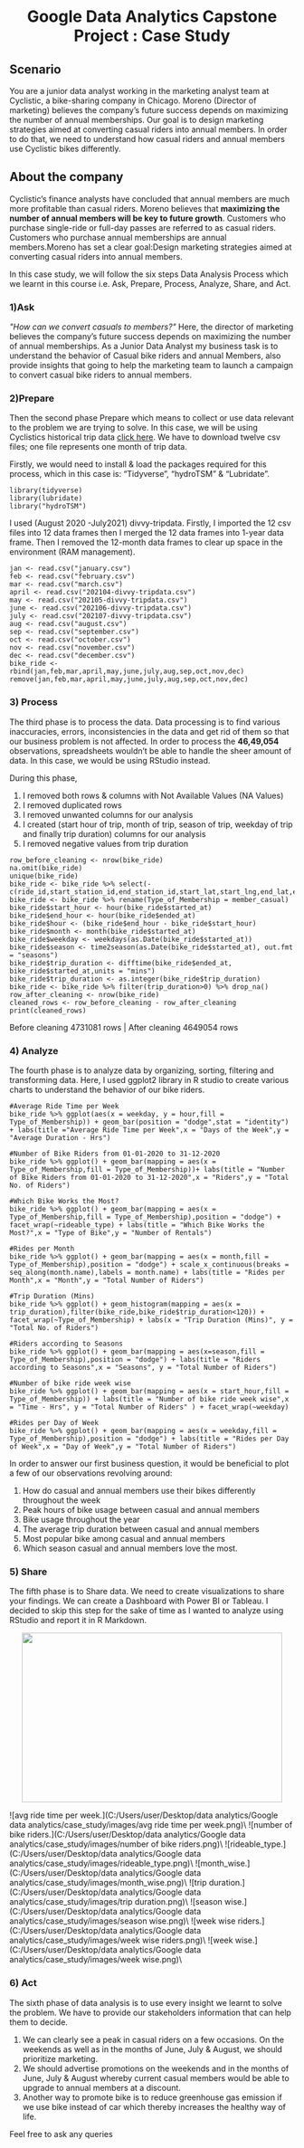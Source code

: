 
# <p align="center">Google Data Analytics Capstone Project : Case Study</p>




## Scenario

You are a junior data analyst working in the marketing analyst team at Cyclistic, a bike-sharing company in Chicago. Moreno (Director of marketing) believes the company’s future success depends on maximizing the number of annual memberships. Our goal is to design marketing strategies aimed at converting casual riders into annual members. In order to do that, we need to understand how casual riders and annual members use Cyclistic bikes differently.

## About the company

Cyclistic’s finance analysts have concluded that annual members are much more profitable than casual riders. Moreno believes that **maximizing the number of annual members will be key to future growth**. Customers who purchase single-ride or full-day passes are referred to as casual riders. Customers who purchase annual memberships are annual members.Moreno has set a clear goal:Design marketing strategies aimed at converting casual riders into annual members.

In this case study, we will follow the six steps Data Analysis Process which we learnt in this course i.e. Ask, Prepare, Process, Analyze, Share, and Act.




### 1)Ask
*"How can we convert casuals to members?"*
Here, the director of marketing believes the company’s future success depends on maximizing the number of annual memberships. As a Junior Data Analyst my business task is to understand the behavior of Casual bike riders and annual Members, also provide insights that going to help the marketing team to launch a campaign to convert casual bike riders to annual members.

### 2)Prepare
Then the second phase Prepare which means to collect or use data relevant to the problem we are trying to solve. In this case, we will be using Cyclistics historical trip data [click here](https://divvy-tripdata.s3.amazonaws.com/index.html). We have to download twelve csv files; one file represents one month of trip data.

Firstly, we would need to install & load the packages required for this process, which in this case is: “Tidyverse”, “hydroTSM” & “Lubridate”.
```{r eval=FALSE}
library(tidyverse)
library(lubridate)
library("hydroTSM")
```

 I used (August 2020 -July2021) divvy-tripdata. Firstly, I imported the 12 csv files into 12 data frames then I merged the 12 data frames into 1-year data frame. Then I removed the 12-month data frames to clear up space in the environment (RAM management).
```{r eval=FALSE}
jan <- read.csv("january.csv")
feb <- read.csv("february.csv")
mar <- read.csv("march.csv")
april <- read.csv("202104-divvy-tripdata.csv")
may <- read.csv("202105-divvy-tripdata.csv")
june <- read.csv("202106-divvy-tripdata.csv")
july <- read.csv("202107-divvy-tripdata.csv")
aug <- read.csv("august.csv")
sep <- read.csv("september.csv")
oct <- read.csv("october.csv")
nov <- read.csv("november.csv")
dec <- read.csv("december.csv")
bike_ride <- rbind(jan,feb,mar,april,may,june,july,aug,sep,oct,nov,dec)
remove(jan,feb,mar,april,may,june,july,aug,sep,oct,nov,dec)
```

### 3) Process
The third phase is to process the data. Data processing is to find various inaccuracies, errors, inconsistencies in the data and get rid of them so that our business problem is not affected.
In order to process the **46,49,054** observations, spreadsheets wouldn’t be able to handle the sheer amount of data. In this case, we would be using RStudio instead.

During this phase,


1.	I removed both rows & columns with Not Available Values (NA Values)
2.	I removed duplicated rows
3.	I removed unwanted columns for our analysis
4.	I created (start hour of trip, month of trip, season of trip, weekday of trip and finally trip duration) columns for our analysis
5.	I removed negative values from trip duration
```{r eval=FALSE}
row_before_cleaning <- nrow(bike_ride)
na.omit(bike_ride)
unique(bike_ride)
bike_ride <- bike_ride %>% select(-c(ride_id,start_station_id,end_station_id,start_lat,start_lng,end_lat,end_lng))
bike_ride <- bike_ride %>% rename(Type_of_Membership = member_casual)
bike_ride$start_hour <- hour(bike_ride$started_at)
bike_ride$end_hour <- hour(bike_ride$ended_at)
bike_ride$hour <- (bike_ride$end_hour - bike_ride$start_hour)
bike_ride$month <- month(bike_ride$started_at)
bike_ride$weekday <- weekdays(as.Date(bike_ride$started_at))
bike_ride$season <- time2season(as.Date(bike_ride$started_at), out.fmt = "seasons")
bike_ride$trip_duration <- difftime(bike_ride$ended_at, bike_ride$started_at,units = "mins")
bike_ride$trip_duration <- as.integer(bike_ride$trip_duration)
bike_ride <- bike_ride %>% filter(trip_duration>0) %>% drop_na()
row_after_cleaning <- nrow(bike_ride)
cleaned_rows <- row_before_cleaning - row_after_cleaning
print(cleaned_rows)
```

Before cleaning 4731081 rows | After cleaning 4649054 rows

### 4) Analyze
The fourth phase is to analyze data by organizing, sorting, filtering and transforming data. Here, I used ggplot2 library in R studio to create various charts to understand the behavior of our bike riders.
```{r eval=FALSE}
#Average Ride Time per Week
bike_ride %>% ggplot(aes(x = weekday, y = hour,fill = Type_of_Membership)) + geom_bar(position = "dodge",stat = "identity") + labs(title ="Average Ride Time per Week",x = "Days of the Week",y = "Average Duration - Hrs")

#Number of Bike Riders from 01-01-2020 to 31-12-2020
bike_ride %>% ggplot() + geom_bar(mapping = aes(x = Type_of_Membership,fill = Type_of_Membership))+ labs(title = "Number of Bike Riders from 01-01-2020 to 31-12-2020",x = "Riders",y = "Total No. of Riders")

#Which Bike Works the Most?
bike_ride %>% ggplot() + geom_bar(mapping = aes(x = Type_of_Membership,fill = Type_of_Membership),position = "dodge") + facet_wrap(~rideable_type) + labs(title = "Which Bike Works the Most?",x = "Type of Bike",y = "Number of Rentals")

#Rides per Month
bike_ride %>% ggplot() + geom_bar(mapping = aes(x = month,fill = Type_of_Membership),position = "dodge") + scale_x_continuous(breaks = seq_along(month.name),labels = month.name) + labs(title = "Rides per Month",x = "Month",y = "Total Number of Riders")

#Trip Duration (Mins)
bike_ride %>% ggplot() + geom_histogram(mapping = aes(x = trip_duration),filter(bike_ride,bike_ride$trip_duration<120)) + facet_wrap(~Type_of_Membership) + labs(x = "Trip Duration (Mins)", y = "Total No. of Riders")

#Riders according to Seasons
bike_ride %>% ggplot() + geom_bar(mapping = aes(x=season,fill = Type_of_Membership),position = "dodge") + labs(title = "Riders according to Seasons",x = "Seasons", y = "Total Number of Riders")

#Number of bike ride week wise
bike_ride %>% ggplot() + geom_bar(mapping = aes(x = start_hour,fill = Type_of_Membership)) + labs(title = "Number of bike ride week wise",x = "Time - Hrs", y = "Total Number of Riders" ) + facet_wrap(~weekday)

#Rides per Day of Week
bike_ride %>% ggplot() + geom_bar(mapping = aes(x = weekday,fill = Type_of_Membership),position = "dodge") + labs(title = "Rides per Day of Week",x = "Day of Week",y = "Total Number of Riders")
```


In order to answer our first business question, it would be beneficial to plot a few of our observations revolving around:

1.	How do casual and annual members use their bikes differently throughout the week
2.	Peak hours of bike usage between casual and annual members
3.	Bike usage throughout the year
4.	The average trip duration between casual and annual members
5.	Most popular bike among casual and annual members
6.	Which season casual and annual members love the most.

### 5) Share
The fifth phase is to Share data. We need to create visualizations to share your findings. We can create a Dashboard with Power BI or Tableau. I decided to skip this step for the sake of time as I wanted to analyze using RStudio and report it in R Markdown.

<p align="center">
  <img width="460" height="300" src="C:/Users/user/Desktop/data analytics/Google data analytics/case_study/images/avg ride time per week.png">
</p>
![avg ride time per week.](C:/Users/user/Desktop/data analytics/Google data analytics/case_study/images/avg ride time per week.png)\
![number of bike riders.](C:/Users/user/Desktop/data analytics/Google data analytics/case_study/images/number of bike riders.png)\
![rideable_type.](C:/Users/user/Desktop/data analytics/Google data analytics/case_study/images/rideable_type.png)\
![month_wise.](C:/Users/user/Desktop/data analytics/Google data analytics/case_study/images/month_wise.png)\
![trip duration.](C:/Users/user/Desktop/data analytics/Google data analytics/case_study/images/trip duration.png)\
![season wise.](C:/Users/user/Desktop/data analytics/Google data analytics/case_study/images/season wise.png)\
![week wise riders.](C:/Users/user/Desktop/data analytics/Google data analytics/case_study/images/week wise riders.png)\
![week wise.](C:/Users/user/Desktop/data analytics/Google data analytics/case_study/images/week wise.png)\


### 6) Act
The sixth phase of data analysis is to use every insight we learnt to solve the problem. We have to provide our stakeholders information that can help them to decide.

1.	We can clearly see a peak in casual riders on a few occasions. On the weekends as well as in the months of June, July & August, we should prioritize marketing.
2.	We should advertise promotions on the weekends and in the months of June, July & August whereby current casual members would be able to upgrade to annual members at a discount.
3.	Another way to promote bike is to reduce greenhouse gas emission if we use bike instead of car which thereby increases the healthy way of life.











Feel free to ask any queries
